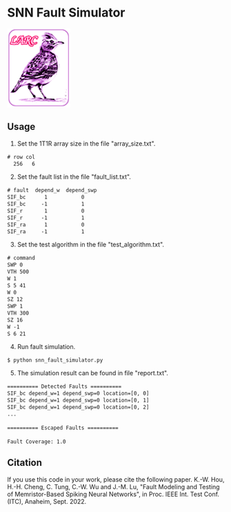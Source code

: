 # SNN Fault Simulator

![NTHU LARC Logo](images/nthu_larc_logo.png?raw=true)

## Usage

1. Set the 1T1R array size in the file "array_size.txt".
```
# row col
  256   6
```

2. Set the fault list in the file "fault_list.txt".
```
# fault  depend_w  depend_swp
SIF_bc      1           0
SIF_bc     -1           1
SIF_r       1           0
SIF_r      -1           1
SIF_ra      1           0
SIF_ra     -1           1
```

3. Set the test algorithm in the file "test_algorithm.txt".
```
# command
SWP 0
VTH 500
W 1
S 5 41
W 0
SZ 12
SWP 1
VTH 300
SZ 16
W -1
S 6 21
```

4. Run fault simulation.
```
$ python snn_fault_simulator.py
```

5. The simulation result can be found in file "report.txt".
```
========== Detected Faults ==========
SIF_bc depend_w=1 depend_swp=0 location=[0, 0]
SIF_bc depend_w=1 depend_swp=0 location=[0, 1]
SIF_bc depend_w=1 depend_swp=0 location=[0, 2]
...

========== Escaped Faults ==========

Fault Coverage: 1.0
```

## Citation

If you use this code in your work, please cite the following paper.
K.-W. Hou, H.-H. Cheng,  C. Tung, C.-W. Wu and J.-M. Lu, "Fault Modeling and Testing of Memristor-Based Spiking Neural Networks", in Proc. IEEE Int. Test Conf. (ITC), Anaheim, Sept. 2022.
